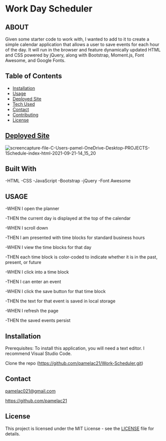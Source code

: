 # Work Day Scheduler

## ABOUT

Given some starter code to work with, I wanted to add to it to create a simple calendar application that allows a user to save events for each hour of the day.
It will run in the browser and feature dynamically updated HTML and CSS powered by jQuery, along with Bootstrap, Moment.js, Font Awesome, and Google Fonts.

## Table of Contents

- [Installation](#installation)
- [Usage](#usage)
- [Deployed Site](#deployed-site)
- [Tech Used](#built-with)
- [Contact](#contact)
- [Contributing](#contact)
- [License](#license)

## [Deployed Site](https://pamelac21.github.io/Work-Scheduler/)

![screencapture-file-C-Users-pamel-OneDrive-Desktop-PROJECTS-1Schedule-index-html-2021-09-21-14_15_20](https://user-images.githubusercontent.com/87335354/134241104-8b5d44ba-f2dc-4148-a7cd-1ee848fcc0e6.png)


## Built With 

-HTML 
-CSS 
-JavaScript
-Bootstrap
-jQuery
-Font Awesome

## USAGE

-WHEN I open the planner 

-THEN the current day is displayed at the top of the calendar 

-WHEN I scroll down 

-THEN I am presented with time blocks for standard business hours

-WHEN I view the time blocks for that day

-THEN each time block is color-coded to indicate whether it is in the past, present, or future

-WHEN I click into a time block

-THEN I can enter an event

-WHEN I click the save button for that time block

-THEN the text for that event is saved in local storage

-WHEN I refresh the page

-THEN the saved events persist

## Installation
Prerequisites: To install this application, you will need a text editor. I recommend Visual Studio Code.

Clone the repo (https://github.com/pamelac21/Work-Scheduler.git)


## Contact

pamelac021@gmail.com

https://github.com/pamelac21


## License

This project is licensed under the MIT License - see the [LICENSE](LICENSE) file for details.
